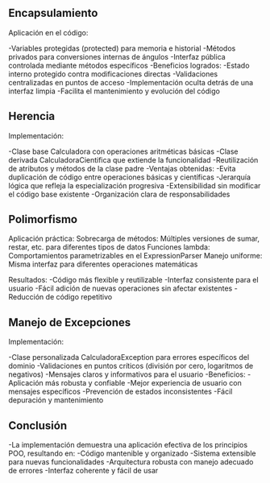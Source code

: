 ## Encapsulamiento
Aplicación en el código:

-Variables protegidas (protected) para memoria e historial
-Métodos privados para conversiones internas de ángulos
-Interfaz pública controlada mediante métodos específicos
-Beneficios logrados:
-Estado interno protegido contra modificaciones directas
-Validaciones centralizadas en puntos de acceso
-Implementación oculta detrás de una interfaz limpia
-Facilita el mantenimiento y evolución del código

## Herencia
Implementación:

-Clase base Calculadora con operaciones aritméticas básicas
-Clase derivada CalculadoraCientifica que extiende la funcionalidad
-Reutilización de atributos y métodos de la clase padre
-Ventajas obtenidas:
-Evita duplicación de código entre operaciones básicas y científicas
-Jerarquía lógica que refleja la especialización progresiva
-Extensibilidad sin modificar el código base existente
-Organización clara de responsabilidades

## Polimorfismo

Aplicación práctica:
Sobrecarga de métodos: Múltiples versiones de sumar, restar, etc. para diferentes tipos de datos
Funciones lambda: Comportamientos parametrizables en el ExpressionParser
Manejo uniforme: Misma interfaz para diferentes operaciones matemáticas

Resultados:
-Código más flexible y reutilizable
-Interfaz consistente para el usuario
-Fácil adición de nuevas operaciones sin afectar existentes
-Reducción de código repetitivo

## Manejo de Excepciones
Implementación:

-Clase personalizada CalculadoraException para errores específicos del dominio
-Validaciones en puntos críticos (división por cero, logaritmos de negativos)
-Mensajes claros y informativos para el usuario
-Beneficios:
-Aplicación más robusta y confiable
-Mejor experiencia de usuario con mensajes específicos
-Prevención de estados inconsistentes
-Fácil depuración y mantenimiento

## Conclusión

-La implementación demuestra una aplicación efectiva de los principios POO, resultando en:
-Código mantenible y organizado
-Sistema extensible para nuevas funcionalidades
-Arquitectura robusta con manejo adecuado de errores
-Interfaz coherente y fácil de usar
